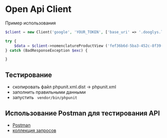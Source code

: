 # Open Api Client

Пример использования
```php
$client = new Client('google', 'YOUR_TOKEN', ['base_uri' => '.dooglys.local:8222/api/']);

try {
    $data = $client->nomenclatureProductView ('fef36b6d-5ba3-452c-8f39-22a75912b674');
} catch (BadResponseException $exc) {

}
```

## Тестирование
- скопировать файл phpunit.xml.dist -> phpunit.xml
- заполнить правильными данными
- запустить ` vendor/bin/phpunit`


## Использование Postman для тестирования API
- [Postman](https://www.getpostman.com/apps)
- [коллекция запросов](./postman/Collection.json)
